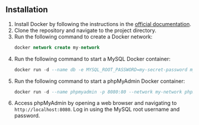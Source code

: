 ## Installation

1. Install Docker by following the instructions in the [official documentation](https://docs.docker.com/get-docker/).
2. Clone the repository and navigate to the project directory.
3. Run the following command to create a Docker network:
	```sql
	docker network create my-network
	```
4. Run the following command to start a MySQL Docker container:
	```sql
	docker run -d --name db -e MYSQL_ROOT_PASSWORD=my-secret-password mysql:latest
	```
5. Run the following command to start a phpMyAdmin Docker container:
	```sql
	docker run -d --name phpmyadmin -p 8080:80 --network my-network phpmyadmin/phpmyadmin
	```
6.  Access phpMyAdmin by opening a web browser and navigating to `http://localhost:8080`. Log in using the MySQL root username and password.
